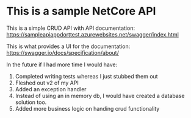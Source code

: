 # This is a sample NetCore API 
This is a simple CRUD API with API documentation:
https://sampleapiappdorttest.azurewebsites.net/swagger/index.html

This is what provides a UI for the documentation:
https://swagger.io/docs/specification/about/

In the future if I had more time I would have:
1) Completed writing tests whereas I just stubbed them out 
2) Fleshed out v2 of my API 
3) Added an exception handler 
4) Instead of using an in memory db, I would have created a database solution too. 
5) Added more business logic on handing crud functionality 
